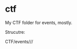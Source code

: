 # ctf

My CTF folder for events, mostly.

Strucutre:

CTF/events/<ctf name>/<chal name>/<actual content>

